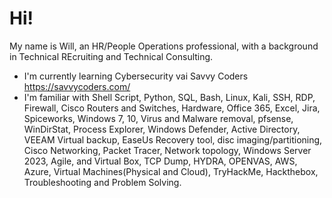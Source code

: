 # Hi!

My name is Will, an HR/People Operations professional, with a background in Technical REcruiting and Technical Consulting.

- I'm currently learning Cybersecurity vai Savvy Coders https://savvycoders.com/
- I'm familiar with Shell Script, Python, SQL, Bash, Linux, Kali, SSH, RDP, Firewall, Cisco Routers and Switches, Hardware, Office 365, Excel, Jira, Spiceworks, Windows 7, 10, Virus and Malware removal, pfsense, WinDirStat, Process Explorer, Windows Defender, Active Directory, VEEAM Virtual backup, EaseUs Recovery tool, disc imaging/partitioning, Cisco Networking, Packet Tracer, Network topology, Windows Server 2023, Agile, and Virtual Box, TCP Dump, HYDRA, OPENVAS, AWS, Azure, Virtual Machines(Physical and Cloud), TryHackMe, Hackthebox, Troubleshooting and Problem Solving.
